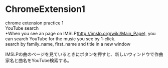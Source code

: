 # ChromeExtension1
chrome extension practice 1  
YouTube search  
*When you see an page on IMSLP(http://imslp.org/wiki/Main_Page), you can search YouTube for the music you see by 1-click.  
search by family_name, first_name and title in a new window  
  
IMSLPの曲のページを見ているときにボタンを押すと、新しいウィンドウで作曲家名と曲名をYouTube検索する。
